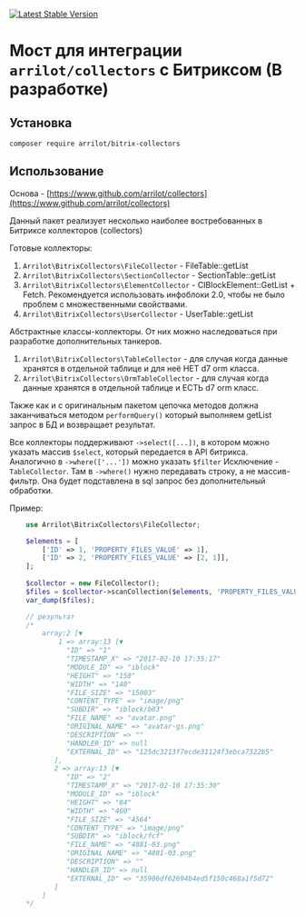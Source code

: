 [![Latest Stable Version](https://poser.pugx.org/arrilot/bitrix-collectors/v/stable.svg)](https://packagist.org/packages/arrilot/bitrix-collectors/)

# Мост для интеграции `arrilot/collectors` с Битриксом (В разработке)

## Установка

```composer require arrilot/bitrix-collectors```

## Использование

Основа - [https://www.github.com/arrilot/collectors](https://www.github.com/arrilot/collectors)

Данный пакет реализует несколько наиболее востребованных в Битриксе коллекторов (collectors)

Готовые коллекторы:
 1. `Arrilot\BitrixCollectors\FileCollector` - FileTable::getList
 2. `Arrilot\BitrixCollectors\SectionCollector` - SectionTable::getList
 3. `Arrilot\BitrixCollectors\ElementCollector` - CIBlockElement::GetList + Fetch. Рекомендуется использовать инфоблоки 2.0, чтобы не было проблем с множественными свойствами.
 4. `Arrilot\BitrixCollectors\UserCollector` - UserTable::getList

Абстрактные классы-коллекторы. От них можно наследоваться при разработке дополнительных танкеров.
 1. `Arrilot\BitrixCollectors\TableCollector` - для случая когда данные хранятся в отдельной таблице и для неё НЕТ d7 orm класса. 
 2. `Arrilot\BitrixCollectors\OrmTableCollector` - для случая когда данные хранятся в отдельной таблице и ЕСТЬ d7 orm класс. 

Также как и с оригинальным пакетом цепочка методов должна заканчиваться методом `performQuery()` который выполняем getList запрос в БД и возвращает результат.

Все коллекторы поддерживают `->select([...])`, в котором можно указать массив `$select`, который передается в API битрикса.
Аналогично в `->where(['...'])` можно указать `$filter`
Исключение - `TableCollector`. Там в `->where()` нужно передавать строку, а не массив-фильтр.
Она будет подставлена в sql запрос без дополнительный обработки.

Пример:
```php
    use Arrilot\BitrixCollectors\FileCollector;

    $elements = [
        ['ID' => 1, 'PROPERTY_FILES_VALUE' => 1],
        ['ID' => 2, 'PROPERTY_FILES_VALUE' => [2, 1]],
    ];
    
    $collector = new FileCollector();
    $files = $collector->scanCollection($elements, 'PROPERTY_FILES_VALUE')->performQuery();
    var_dump($files);

    // результат
    /*
        array:2 [▼
            1 => array:13 [▼
              "ID" => "1"
              "TIMESTAMP_X" => "2017-02-10 17:35:17"
              "MODULE_ID" => "iblock"
              "HEIGHT" => "150"
              "WIDTH" => "140"
              "FILE_SIZE" => "15003"
              "CONTENT_TYPE" => "image/png"
              "SUBDIR" => "iblock/b03"
              "FILE_NAME" => "avatar.png"
              "ORIGINAL_NAME" => "avatar-gs.png"
              "DESCRIPTION" => ""
              "HANDLER_ID" => null
              "EXTERNAL_ID" => "125dc3213f7ecde31124f3ebca7322b5"
           ],
           2 => array:13 [▼
              "ID" => "2"
              "TIMESTAMP_X" => "2017-02-10 17:35:30"
              "MODULE_ID" => "iblock"
              "HEIGHT" => "84"
              "WIDTH" => "460"
              "FILE_SIZE" => "4564"
              "CONTENT_TYPE" => "image/png"
              "SUBDIR" => "iblock/fcf"
              "FILE_NAME" => "4881-03.png"
              "ORIGINAL_NAME" => "4881-03.png"
              "DESCRIPTION" => ""
              "HANDLER_ID" => null
              "EXTERNAL_ID" => "35906df62694b4ed5f150c468a1f5d72"
           ]
        ]
    */
```